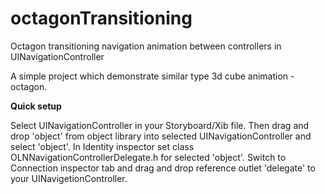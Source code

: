 # octagonTransitioning
Octagon transitioning navigation animation between controllers in UINavigationController

A simple project which demonstrate similar type 3d cube animation - octagon. 

**Quick setup**


Select UINavigationController in your Storyboard/Xib file. Then drag and drop 'object' from object library into selected UINavigationController and select 'object'. In Identity inspector set class OLNNavigationControllerDelegate.h for selected 'object'. Switch to Connection inspector tab and drag and drop reference outlet 'delegate' to your UINavigetionController.
